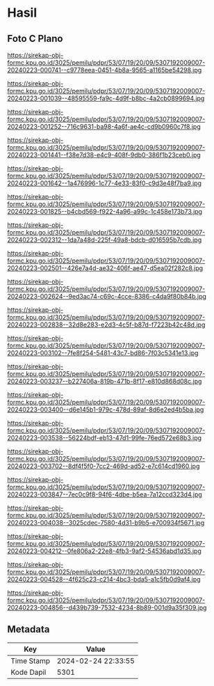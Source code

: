 # Hasil

## Foto C Plano

https://sirekap-obj-formc.kpu.go.id/3025/pemilu/pdpr/53/07/19/20/09/5307192009007-20240223-000741--c9778eea-0451-4b8a-9565-a1165be54298.jpg

https://sirekap-obj-formc.kpu.go.id/3025/pemilu/pdpr/53/07/19/20/09/5307192009007-20240223-001039--48595559-fa9c-4d9f-b8bc-4a2cb0899694.jpg

https://sirekap-obj-formc.kpu.go.id/3025/pemilu/pdpr/53/07/19/20/09/5307192009007-20240223-001252--716c9631-ba98-4a6f-ae4c-cd9b0960c7f8.jpg

https://sirekap-obj-formc.kpu.go.id/3025/pemilu/pdpr/53/07/19/20/09/5307192009007-20240223-001441--f38e7d38-e4c9-408f-9db0-386f1b23ceb0.jpg

https://sirekap-obj-formc.kpu.go.id/3025/pemilu/pdpr/53/07/19/20/09/5307192009007-20240223-001642--1a476996-1c77-4e33-83f0-c9d3e48f7ba9.jpg

https://sirekap-obj-formc.kpu.go.id/3025/pemilu/pdpr/53/07/19/20/09/5307192009007-20240223-001825--b4cbd569-f922-4a96-a99c-1c458e173b73.jpg

https://sirekap-obj-formc.kpu.go.id/3025/pemilu/pdpr/53/07/19/20/09/5307192009007-20240223-002312--1da7a48d-225f-49a8-bdcb-d016595b7cdb.jpg

https://sirekap-obj-formc.kpu.go.id/3025/pemilu/pdpr/53/07/19/20/09/5307192009007-20240223-002501--426e7a4d-ae32-406f-ae47-d5ea02f282c8.jpg

https://sirekap-obj-formc.kpu.go.id/3025/pemilu/pdpr/53/07/19/20/09/5307192009007-20240223-002624--9ed3ac74-c69c-4cce-8386-c4da9f80b84b.jpg

https://sirekap-obj-formc.kpu.go.id/3025/pemilu/pdpr/53/07/19/20/09/5307192009007-20240223-002838--32d8e283-e2d3-4c5f-b87d-f7223b42c48d.jpg

https://sirekap-obj-formc.kpu.go.id/3025/pemilu/pdpr/53/07/19/20/09/5307192009007-20240223-003102--7fe8f254-5481-43c7-bd86-7f03c5341e13.jpg

https://sirekap-obj-formc.kpu.go.id/3025/pemilu/pdpr/53/07/19/20/09/5307192009007-20240223-003237--b227406a-819b-471b-8f17-e810d868d08c.jpg

https://sirekap-obj-formc.kpu.go.id/3025/pemilu/pdpr/53/07/19/20/09/5307192009007-20240223-003400--d6e145b1-979c-478d-89af-8d6e2ed4b5ba.jpg

https://sirekap-obj-formc.kpu.go.id/3025/pemilu/pdpr/53/07/19/20/09/5307192009007-20240223-003538--56224bdf-eb13-47d1-99fe-76ed572e68b3.jpg

https://sirekap-obj-formc.kpu.go.id/3025/pemilu/pdpr/53/07/19/20/09/5307192009007-20240223-003702--8df4f5f0-7cc2-469d-ad52-e7c614cd1960.jpg

https://sirekap-obj-formc.kpu.go.id/3025/pemilu/pdpr/53/07/19/20/09/5307192009007-20240223-003847--7ec0c9f8-94f6-4dbe-b5ea-7a12ccd323d4.jpg

https://sirekap-obj-formc.kpu.go.id/3025/pemilu/pdpr/53/07/19/20/09/5307192009007-20240223-004038--3025cdec-7580-4d31-b9b5-e700934f5671.jpg

https://sirekap-obj-formc.kpu.go.id/3025/pemilu/pdpr/53/07/19/20/09/5307192009007-20240223-004212--0fe806a2-22e8-4fb3-9af2-54536abd1d35.jpg

https://sirekap-obj-formc.kpu.go.id/3025/pemilu/pdpr/53/07/19/20/09/5307192009007-20240223-004528--4f625c23-c214-4bc3-bda5-a1c5fb0d9af4.jpg

https://sirekap-obj-formc.kpu.go.id/3025/pemilu/pdpr/53/07/19/20/09/5307192009007-20240223-004856--d439b739-7532-4234-8b89-001d9a35f309.jpg


## Metadata

| Key        | Value               |
| ---------- | ------------------- |
| Time Stamp | 2024-02-24 22:33:55 |
| Kode Dapil | 5301                |



